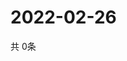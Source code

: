 # 2022-02-26
  共 0条

  <!-- BEGIN -->
  <!-- 最后更新时间Sat Feb 26 2022 06:07:35 GMT+0000 (Coordinated Universal Time) -->
  
  <!-- END -->
  
  
